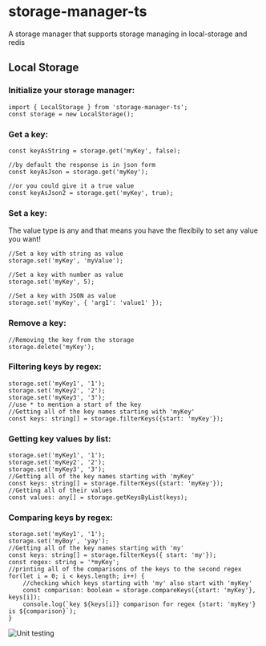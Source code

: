 # storage-manager-ts
A storage manager that supports storage managing in local-storage and redis

## Local Storage
### Initialize your storage manager:
```
import { LocalStorage } from 'storage-manager-ts';
const storage = new LocalStorage();
```

### Get a key:
```
const keyAsString = storage.get('myKey', false);

//by default the response is in json form
const keyAsJson = storage.get('myKey');

//or you could give it a true value
const keyAsJson2 = storage.get('myKey', true);
```

### Set a key:
The value type is any and that means you have the flexibily to set any value you want!
```
//Set a key with string as value
storage.set('myKey', 'myValue');

//Set a key with number as value
storage.set('myKey', 5);

//Set a key with JSON as value
storage.set('myKey', { 'arg1': 'value1' });
```

### Remove a key:
```
//Removing the key from the storage
storage.delete('myKey');
```

### Filtering keys by regex:
```
storage.set('myKey1', '1');
storage.set('myKey2', '2');
storage.set('myKey3', '3');
//use * to mention a start of the key
//Getting all of the key names starting with 'myKey'
const keys: string[] = storage.filterKeys({start: 'myKey'});
```

### Getting key values by list:
```
storage.set('myKey1', '1');
storage.set('myKey2', '2');
storage.set('myKey3', '3');
//Getting all of the key names starting with 'myKey'
const keys: string[] = storage.filterKeys({start: 'myKey'});
//Getting all of their values
const values: any[] = storage.getKeysByList(keys);
```

### Comparing keys by regex:
```
storage.set('myKey1', '1');
storage.set('myBoy', 'yay');
//Getting all of the key names starting with 'my'
const keys: string[] = storage.filterKeys({ start: 'my'});
const regex: string = '*myKey';
//printing all of the comparisons of the keys to the second regex 
for(let i = 0; i < keys.length; i++) {
    //checking which keys starting with 'my' also start with 'myKey'
    const comparison: boolean = storage.compareKeys({start: 'myKey'}, keys[i]);
    console.log(`key ${keys[i]} comparison for regex {start: 'myKey'} is ${comparison}`);
}
```

![Unit testing](https://github.com/danitseitlin/storage-manager-ts/workflows/Unit%20testing/badge.svg)
